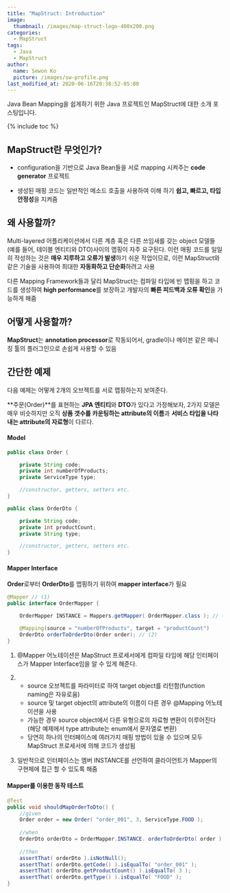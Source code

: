 ```yaml
---
title: "MapStruct: Introduction"
image:
  thumbnail: /images/map-struct-logo-400x200.png
categories:
  - MapStruct
tags:
  - Java
  - MapStruct
author:
  name: Sewon Ko
  picture: /images/sw-profile.png
last_modified_at: 2020-06-16T20:38:52-05:00
---
```


Java Bean Mapping을 쉽게하기 위한 Java 프로젝트인 MapStruct에 대한 소개 포스팅입니다.

{% include toc %}

## MapStruct란 무엇인가?    

- configuration을 기반으로 Java Bean들을 서로 mapping 시켜주는 **code generator** 프로젝트 
 
- 생성된 매핑 코드는 일반적인 메소드 호출을 사용하여 이해 하기 **쉽고, 빠르고, 타입 안정성**을 지켜줌

## 왜 사용할까?    
Multi-layered 어플리케이션에서 다른 계층 혹은 다른 쓰임새를 갖는 object 모델들(예를 들어, 테이블 엔티티와 DTO)사이의 맵핑이 자주 요구된다. 이런 매핑 코드를 일일히 작성하는 것은 **매우 지루하고 오류가 발생**하기 쉬운 작업이므로, 이런 MapStruct와 같은 기술을 사용하여 최대한 **자동화하고 단순화**하려고 사용  

다른 Mapping Framework들과 달리 MapStruct는 컴파일 타입에 빈 맵핑을 하고 코드를 생성하여 **high performance**를 보장하고 개발자의 **빠른 피드백과 오류 확인**을 가능하게 해줌  

## 어떻게 사용할까?
**MapStruct**는 **annotation processor**로 작동되어서, gradle이나 메이븐 같은 매니징 툴의 플러그인으로 손쉽게 사용할 수 있음

## 간단한 예제

다음 예제는 어떻게 2개의 오브젝트를 서로 맵핑하는지 보여준다.

**주문(Order)**를 표현하는 **JPA 엔티티**와 **DTO**가 있다고 가정해보자, 2가지 모델은 매우 비슷하지만 오직 **상품 갯수를 카운팅하는 attribute의 이름**과 **서비스 타입을 나타내는 attribute의 자료형**이 다르다.

#### Model


```java
public class Order {

    private String code;
    private int numberOfProducts;
    private ServiceType type;

    //constructor, getters, setters etc.
}

public class OrderDto {

    private String code;
    private int productCount;
    private String type;

    //constructor, getters, setters etc.
}
```

#### Mapper Interface

**Order**로부터 **OrderDto**를 맵핑하기 위하여 **mapper interface**가 필요

```java
@Mapper // (1)
public interface OrderMapper {

    OrderMapper INSTANCE = Mappers.getMapper( OrderMapper.class ); // (3)

    @Mapping(source = "numberOfProducts", target = "productCount")
    OrderDto orderToOrderDto(Order order); // (2)
}
```

1. @Mapper 어노테이션은 MapStruct 프로세서에게 컴파일 타임에 해당 인터페이스가 Mapper Interface임을 알 수 있게 해준다.    

2. 
    - source 오브젝트를 파라미터로 하여 target object를 리턴함(function naming은 자유로움)
    - source 및 target object의 attribute의 이름이 다른 경우 @Mapping 어노테이션을 사용
    - 가능한 경우 source object에서 다른 유형으로의 자료형 변환이 이루어진다(해당 예제에서 type attribute는 enum에서 문자열로 변환)
    - 당연히 하나의 인터페이스에 여러가지 매핑 방법이 있을 수 있으며 모두 MapStruct 프로세서에 의해 코드가 생성됨

3. 일반적으로 인터페이스는 멤버 INSTANCE를 선언하여 클라이언트가 Mapper의 구현체에 접근 할 수 있도록 해줌

#### Mapper를 이용한 동작 테스트

```java
@Test
public void shouldMapOrderToDto() {
    //given
    Order order = new Order( "order_001", 3, ServiceType.FOOD );
 
    //when
    OrderDto orderDto = OrderMapper.INSTANCE. orderToOrderDto( order );
 
    //then
    assertThat( orderDto ).isNotNull();
    assertThat( orderDto.getCode() ).isEqualTo( "order_001" );
    assertThat( orderDto.getProductCount() ).isEqualTo( 3 );
    assertThat( orderDto.getType() ).isEqualTo( "FOOD" );
}
```
